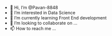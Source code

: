 - 👋 Hi, I’m @Pavan-8848
- 👀 I’m interested in Data Science
- 🌱 I’m currently learning Front End development
- 💞️ I’m looking to collaborate on ...
- 📫 How to reach me ...

<!---
Pavan-8848/Pavan-8848 is a ✨ special ✨ repository because its `README.md` (this file) appears on your GitHub profile.
You can click the Preview link to take a look at your changes.
--->
